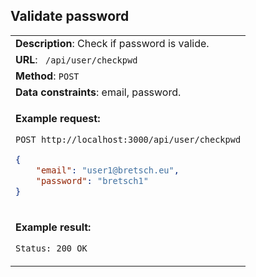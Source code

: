 ## Validate password

<table>
    <tr><td> <b>Description</b>: Check if password is valide. </td></tr>
    <tr><td> <b>URL</b>: <code> /api/user/checkpwd </code> </td></tr>
    <tr><td> <b>Method</b>: <code>POST</code> </td></tr>
    <tr><td> <b>Data constraints</b>: email, password. </td></tr>
<tr><td>

**Example request:**

 `POST http://localhost:3000/api/user/checkpwd`

``` json
{
    "email": "user1@bretsch.eu",
    "password": "bretsch1"
}
```

</td></tr>
<tr><td>

**Example result:**

 `Status: 200 OK`


</td></tr>
</table>

